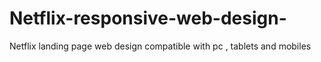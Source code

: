 # Netflix-responsive-web-design-
Netflix landing page web design compatible with pc , tablets and mobiles 
